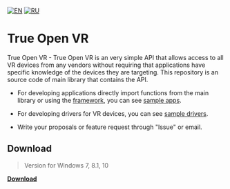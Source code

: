 [![EN](https://user-images.githubusercontent.com/9499881/27683803-659dc988-5cd8-11e7-9c05-0b747e917666.png)](https://github.com/TrueOpenVR/TrueOpenVR-Core/blob/master/README.md) [![RU](https://user-images.githubusercontent.com/9499881/27683795-5b0fbac6-5cd8-11e7-929c-057833e01fb1.png)](https://github.com/TrueOpenVR/TrueOpenVR-Core/blob/master/README.RU.md)
# True Open VR
True Open VR - True Open VR is an very simple API that allows access to all VR devices from any vendors without requiring that applications have specific knowledge of the devices they are targeting. This repository is an source code of main library that contains the API.

- For developing applications directly import functions from the main library or using the [framework](https://github.com/TrueOpenVR/TrueOpenVR-Core/tree/master/Library), you can see [sample apps](https://github.com/TrueOpenVR/TrueOpenVR-Samples).

- For developing drivers for VR devices, you can see [sample drivers](https://github.com/TrueOpenVR/TrueOpenVR-Drivers).

- Write your proposals or feature request through "Issue" or email.
## Download
>Version for Windows 7, 8.1, 10

**[Download](https://github.com/TrueOpenVR/TrueOpenVR-Core/releases)**